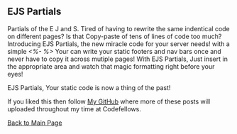 ## EJS Partials

Partials of the E J and S. Tired of having to rewrite the same indentical code on different pages? Is that Copy-paste of tens of lines of code too much? Introducing EJS Partials, the new miracle code for your server needs! with a simple *<%- %>* Your can write your static footers and nav bars once and never have to copy it across mutiple pages! With EJS Partials, Just insert in the appropriate area and watch that magic formatting right before your eyes! 

EJS Partials, Your static code is now a thing of the past!

If you liked this then follow [My GitHub](https://github.com/John-Ram) where more of these posts will uploaded throughout my time at Codefellows.

[Back to Main Page](https://john-ram.github.io/reading-notes.md/)